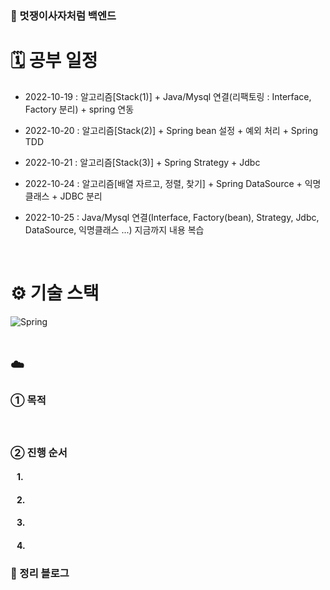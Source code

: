 ### 🦁 멋쟁이사자처럼 백엔드

# 🗓 공부 일정
- 2022-10-19 : 알고리즘[Stack(1)] + Java/Mysql 연결(리팩토링 : Interface, Factory 분리) + spring 연동

- 2022-10-20 : 알고리즘[Stack(2)] + Spring bean 설정 + 예외 처리 + Spring TDD

- 2022-10-21 : 알고리즘[Stack(3)] + Spring Strategy + Jdbc

- 2022-10-24 : 알고리즘[배열 자르고, 정렬, 찾기] + Spring DataSource + 익명클래스 + JDBC 분리

- 2022-10-25 : Java/Mysql 연결(Interface, Factory(bean), Strategy, Jdbc, DataSource, 익명클래스 ...) 지금까지 내용 복습
<br />

# ⚙️ 기술 스택
<div>
  <img alt="Spring" src ="https://img.shields.io/badge/Spring-6DB33F.svg?&style=for-the-badge&logo=Spring&logoColor=white"/>
</div>

<br />

## ☁️ 
### ➀ 목적
#### &nbsp;&nbsp; 

### ➁ 진행 순서
#### &nbsp;&nbsp; 1. 
#### &nbsp;&nbsp; 2. 
#### &nbsp;&nbsp; 3. 
#### &nbsp;&nbsp; 4. 

### 📗 정리 블로그



